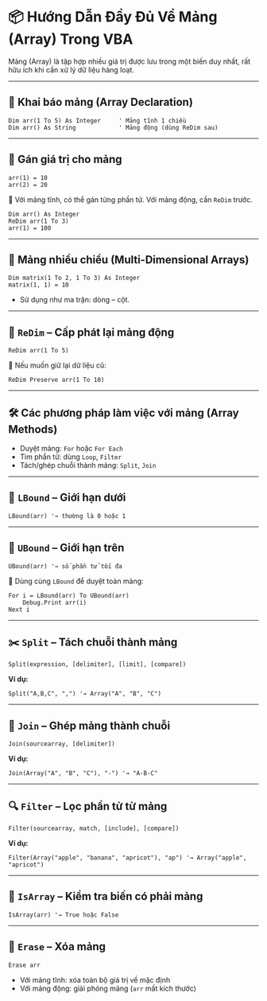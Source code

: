 
# 📦 Hướng Dẫn Đầy Đủ Về Mảng (Array) Trong VBA

Mảng (Array) là tập hợp nhiều giá trị được lưu trong một biến duy nhất, rất hữu ích khi cần xử lý dữ liệu hàng loạt.

---

## 🔹 Khai báo mảng (Array Declaration)

```vba
Dim arr(1 To 5) As Integer     ' Mảng tĩnh 1 chiều
Dim arr() As String            ' Mảng động (dùng ReDim sau)
```

---

## 🔹 Gán giá trị cho mảng

```vba
arr(1) = 10
arr(2) = 20
```

📌 Với mảng tĩnh, có thể gán từng phần tử. Với mảng động, cần `ReDim` trước.

```vba
Dim arr() As Integer
ReDim arr(1 To 3)
arr(1) = 100
```

---

## 🔹 Mảng nhiều chiều (Multi-Dimensional Arrays)

```vba
Dim matrix(1 To 2, 1 To 3) As Integer
matrix(1, 1) = 10
```

- Sử dụng như ma trận: dòng – cột.

---

## 🔄 `ReDim` – Cấp phát lại mảng động

```vba
ReDim arr(1 To 5)
```

📌 Nếu muốn giữ lại dữ liệu cũ:

```vba
ReDim Preserve arr(1 To 10)
```

---

## 🛠️ Các phương pháp làm việc với mảng (Array Methods)

- Duyệt mảng: `For` hoặc `For Each`
- Tìm phần tử: dùng `Loop`, `Filter`
- Tách/ghép chuỗi thành mảng: `Split`, `Join`

---

## 🔽 `LBound` – Giới hạn dưới

```vba
LBound(arr) '→ thường là 0 hoặc 1
```

---

## 🔼 `UBound` – Giới hạn trên

```vba
UBound(arr) '→ số phần tử tối đa
```

📌 Dùng cùng `LBound` để duyệt toàn mảng:

```vba
For i = LBound(arr) To UBound(arr)
    Debug.Print arr(i)
Next i
```

---

## ✂️ `Split` – Tách chuỗi thành mảng

```vba
Split(expression, [delimiter], [limit], [compare])
```

**Ví dụ:**

```vba
Split("A,B,C", ",") '→ Array("A", "B", "C")
```

---

## 🔗 `Join` – Ghép mảng thành chuỗi

```vba
Join(sourcearray, [delimiter])
```

**Ví dụ:**

```vba
Join(Array("A", "B", "C"), "-") '→ "A-B-C"
```

---

## 🔍 `Filter` – Lọc phần tử từ mảng

```vba
Filter(sourcearray, match, [include], [compare])
```

**Ví dụ:**

```vba
Filter(Array("apple", "banana", "apricot"), "ap") '→ Array("apple", "apricot")
```

---

## 🔎 `IsArray` – Kiểm tra biến có phải mảng

```vba
IsArray(arr) '→ True hoặc False
```

---

## 🧹 `Erase` – Xóa mảng

```vba
Erase arr
```

- Với mảng tĩnh: xóa toàn bộ giá trị về mặc định
- Với mảng động: giải phóng mảng (`arr` mất kích thước)
